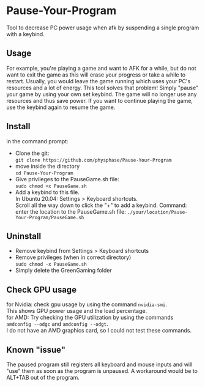 # Pause-Your-Program
Tool to decrease PC power usage when afk by suspending a single program with a keybind.

## Usage
For example, you're playing a game and want to AFK for a while, but do not want to exit the game as this will erase your progress or take a while to restart. Usually, you would leave the game running which uses your PC's resources and a lot of energy.
This tool solves that problem! Simply "pause" your game by using your own set keybind. The game will no longer use any resources and thus save power.
If you want to continue playing the game, use the keybind again to resume the game.

## Install
in the command prompt:
- Clone the git:  
  ````git clone https://github.com/physphase/Pause-Your-Program````
- move inside the directory  
  ````cd Pause-Your-Program````
- Give privileges to the PauseGame.sh file:  
  ````sudo chmod +x PauseGame.sh````
- Add a keybind to this file.  
  In Ubuntu 20.04: Settings > Keyboard shortcuts.  
  Scroll all the way down to click the "+" to add a keybind. 
  Command: enter the location to the PauseGame.sh file: ````./your/location/Pause-Your-Program/PauseGame.sh````

## Uninstall 
- Remove keybind from Settings > Keyboard shortcuts
- Remove privileges (when in correct directory)  
  ````sudo chmod -x PauseGame.sh````
- Simply delete the GreenGaming folder

## Check GPU usage 
for Nvidia: check gpu usage by using the command ````nvidia-smi````.   
This shows GPU power usage and the load percentage.  
for AMD: Try checking the GPU utilization by using the commands ````amdconfig --odgc```` and ````amdconfig --odgt````.  
I do not have an AMD graphics card, so I could not test these commands.

## Known "issue"
The paused program still registers all keyboard and mouse inputs and will "use" them as soon as the program is unpaused.
A workaround would be to ALT+TAB out of the program. 
